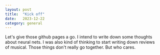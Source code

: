```yaml
---
layout: post
title:  "Kick off"
date:   2023-12-22
category: general
---
```

Let's give those github pages a go. I intend to write down some thoughts about neural nets. I was also kind of thinking to start writing down reviews of musical. Those things don't really go together. But who cares.
